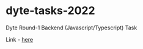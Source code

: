 # dyte-tasks-2022

Dyte Round-1 Backend (Javascript/Typescript) Task

Link - [here](https://docs.google.com/document/d/1iI_rj9f-WCPZOr6DusCdmYacxpXRXt3WwYoYMm421Kg/preview?pru=AAABetHquV0*wqSGYm8x828r3RLbz19pyQ#)

